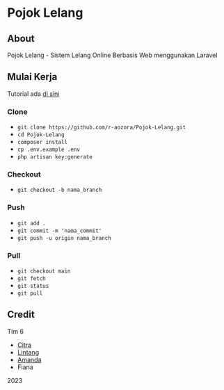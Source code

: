 # Pojok Lelang

## About

Pojok Lelang - Sistem Lelang Online Berbasis Web menggunakan Laravel

## Mulai Kerja

Tutorial ada [di sini](https://youtu.be/BJu1Qcul7ig)

### Clone
- `git clone https://github.com/r-aozora/Pojok-Lelang.git`
- `cd Pojok-Lelang`
- `composer install`
- `cp .env.example .env`
- `php artisan key:generate`

### Checkout
- `git checkout -b nama_branch`

### Push
- `git add .`
- `git commit -m 'nama_commit'`
- `git push -u origin nama_branch`

### Pull
- `git checkout main`
- `git fetch`
- `git status`
- `git pull`

## Credit

Tim 6
- [Citra](https://github.com/r-aozora)
- [Lintang](https://github.com/codezeros18)
- [Amanda](https://github.com/cykmila)
- Fiana

2023
